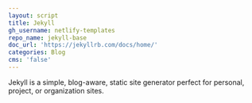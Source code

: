 ```yaml
---
layout: script
title: Jekyll
gh_username: netlify-templates
repo_name: jekyll-base
doc_url: 'https://jekyllrb.com/docs/home/'
categories: Blog
cms: 'false'
---
```

Jekyll is a simple, blog-aware, static site generator perfect for personal, project, or organization sites.
